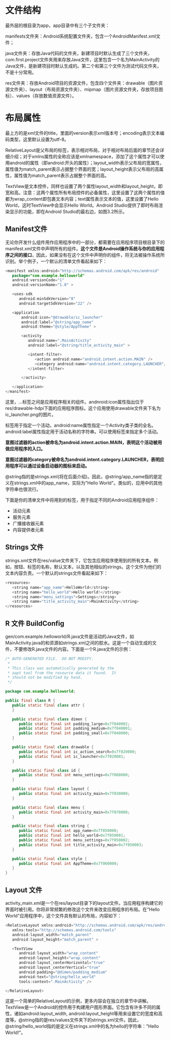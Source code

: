 # 文件结构

最外层的根目录为app，app目录中有三个子文件夹：

manifests文件夹：Android系统配置文件夹，包含一个AndroidManifest.xml文件；

java文件夹：存放Java代码的文件夹，新建项目时默认生成了三个文件夹，com.first.project文件夹用来存放Java文件，这里包含一个名为MainActivity的Java文件，是新建项目时默认生成的。第二个和第三个文件为测试代码文件夹，不是十分常用。

res文件夹：存放Android项目的资源文件，包含四个文件夹：drawable（图片资源文件夹）、layout（布局资源文件夹）、mipmap（图片资源文件夹，存放项目图标）、values（存放数值资源文件）。

# 布局属性

最上方的<?xml version="1.0" encoding="utf-8"?>是xml文件的title，里面的version表示xml版本号；encoding表示文本编码类型，这里默认设置为utf-8。

RelativeLayout是父布局的标签，表示相对布局，对于相对布局后面的章节还会详细介绍；对于xmlns属性的全称应该是xmlnamespace，添加了这个属性才可以使用android的属性（即android:开头的属性）；layout_width表示父布局的宽属性，属性值为match_parent表示占据整个界面的宽；layout_height表示父布局的高属性，属性值为match_parent表示占据整个界面的高。

TextView是文本控件，同样也设置了两个属性layout_width和layout_height，即宽和高。注意：这两个属性所有布局控件的必备属性，这里设置了这两个属性的值都为wrap_content即包裹文本内容；text属性表示文本的值，这里设置了Hello World，这时TextView中会显示Hello World。Android Studio提供了即时布局渲染显示的功能，即在Android Studio的最右边，如图3.2所示。

## Manifest文件

无论你开发什么组件用作应用程序中的一部分，都需要在应用程序项目根目录下的manifest.xml文件中声明所有的组件。**这个文件是Android操作系统与你的应用程序之间的接口**，因此，如果没有在这个文件中声明你的组件，将无法被操作系统所识别。举个例子，一个默认的清单文件看起来如下：

```java
<manifest xmlns:android="http://schemas.android.com/apk/res/android"
   package="com.example.helloworld"
   android:versionCode="1"
   android:versionName="1.0" >

   <uses-sdk
      android:minSdkVersion="8"
      android:targetSdkVersion="22" />

   <application
       android:icon="@drawable/ic_launcher"
       android:label="@string/app_name"
       android:theme="@style/AppTheme" >

       <activity
          android:name=".MainActivity"
          android:label="@string/title_activity_main" >

          <intent-filter>
             <action android:name="android.intent.action.MAIN" />
             <category android:name="android.intent.category.LAUNCHER"/>
          </intent-filter>

       </activity>

   </application>
</manifest>
```

这里，...标签之间是应用程序相关的组件。andnroid:icon属性指出位于res/drawable-hdpi下面的应用程序图标。这个应用使用drawable文件夹下名为ic_launcher.png的图片。

标签用于指定一个活动，android:name属性指定一个Activity类子类的全名。android:label属性指定用于活动名称的字符串。可以使用标签来指定多个活动。

**意图过滤器的action被命名为android.intent.action.MAIN，表明这个活动被用做应用程序的入口。**

**意图过滤器的category被命名为android.intent.category.LAUNCHER，表明应用程序可以通过设备启动器的图标来启动。**

@string指的是strings.xml(将在后面介绍)。因此，@string/app_name指的是定义在strings.xml中的app_name，实际为"Hello World"。类似的，应用中的其他字符串也很流行。

下面是你的清单文件中将用到的标签，用于指定不同的Android应用程序组件：

- 活动元素
- 服务元素
- 广播接收器元素
- 内容提供者元素

## Strings 文件

strings.xml文件在res/value文件夹下，它包含应用程序使用到的所有文本。例如，按钮、标签的名称，默认文本，以及其他相似的strings。这个文件为他们的文本内容负责。一个默认的strings文件看起来如下：

```java
<resources>
   <string name="app_name">HelloWorld</string>
   <string name="hello_world">Hello world!</string>
   <string name="menu_settings">Settings</string>
   <string name="title_activity_main">MainActivity</string>
</resources>
```

## R 文件 BuildConfig

gen/com.example.helloworld/R.java文件是活动的Java文件，如MainActivity.java的和资源如strings.xml之间的胶水。这是一个自动生成的文件，不要修改R.java文件的内容。下面是一个R.java文件的示例：

```java
/* AUTO-GENERATED FILE.  DO NOT MODIFY.
 *
 * This class was automatically generated by the
 * aapt tool from the resource data it found.  It
 * should not be modified by hand.
 */

package com.example.helloworld;

public final class R {
   public static final class attr {
   }

   public static final class dimen {
      public static final int padding_large=0x7f040002;
      public static final int padding_medium=0x7f040001;
      public static final int padding_small=0x7f040000;
   }

   public static final class drawable {
      public static final int ic_action_search=0x7f020000;
      public static final int ic_launcher=0x7f020001;
   }

   public static final class id {
      public static final int menu_settings=0x7f080000;
   }

   public static final class layout {
      public static final int activity_main=0x7f030000;
   }

   public static final class menu {
      public static final int activity_main=0x7f070000;
   }

   public static final class string {
      public static final int app_name=0x7f050000;
      public static final int hello_world=0x7f050001;
      public static final int menu_settings=0x7f050002;
      public static final int title_activity_main=0x7f050003;
   }

   public static final class style {
      public static final int AppTheme=0x7f060000;
   }
}
```

## Layout 文件

activity_main.xml是一个在res/layout目录下的layout文件。当应用程序构建它的界面时被引用。你将非常频繁的修改这个文件来改变应用程序的布局。在"Hello World"应用程序中，这个文件具有默认的布局，内容如下：

```java
<RelativeLayout xmlns:android="http://schemas.android.com/apk/res/android"
   xmlns:tools="http://schemas.android.com/tools"
   android:layout_width="match_parent"
   android:layout_height="match_parent" >

   <TextView
      android:layout_width="wrap_content"
      android:layout_height="wrap_content"
      android:layout_centerHorizontal="true"
      android:layout_centerVertical="true"
      android:padding="@dimen/padding_medium"
      android:text="@string/hello_world"
      tools:context=".MainActivity" />

</RelativeLayout>
```

这是一个简单的RelativeLayout的示例，更多内容会在独立的章节中讲解。TextView是一个Android的控件用于构建用户图形界面。它包含有许多不同的属性，诸如android:layout_width, android:layout_height等用来设置它的宽度和高度等。@string指的是res/values文件夹下的strings.xml文件。因此，@string/hello_world指的是定义在strings.xml中的名为hello的字符串："Hello World!"。